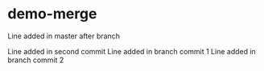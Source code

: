 # demo-merge

Line added in master after branch

Line added in second commit
Line added in branch commit 1
Line added in branch commit 2
